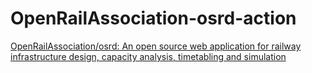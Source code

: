 OpenRailAssociation-osrd-action
===============================
[OpenRailAssociation/osrd: An open source web application for railway infrastructure design, capacity analysis, timetabling and simulation](https://github.com/OpenRailAssociation/osrd)

